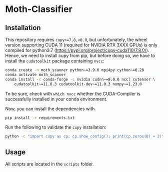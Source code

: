# Moth-Classifier

## Installation

This repository requires `cupy>=7.8,<8.0`, but unfortunately, the wheel version supporting CUDA 11 (required for NVIDIA RTX 3XXX GPUs) is only compiled for python3.7 (https://pypi.org/project/cupy-cuda110/7.8.0/).
Hence, we need to install cupy from pip, but before doing so, we have to install the `cudatoolkit` package containing `nvcc`:

```bash
conda create -n moth_scanner python~=3.9.0 mpi4py cython~=0.28
conda activate moth_scanner
conda install -c conda-forge -c nvidia cudnn~=8.0.0 nccl cutensor \
	cudatoolkit~=11.0.3	cudatoolkit-dev~=11.0.3 numpy~=1.23.0
```

To be sure, check with `which nvcc` whether the CUDA-Compiler is successfully installed in your conda environment.

Now, you can install the dependencies with
```bash
pip install -r requirements.txt
```

Run the following to validate the `cupy` installation:
```bash
python -c "import cupy as cp; cp.show_config(); print(cp.zeros(8) + 2)"
```
## Usage

All scripts are located in the `scripts` folder.

